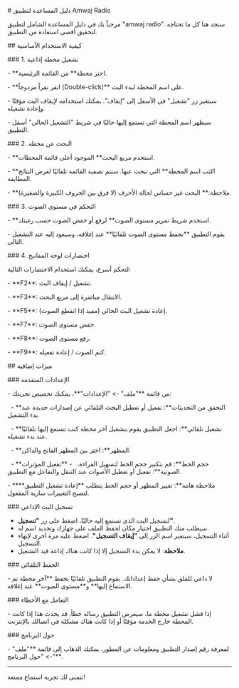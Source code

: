 \# دليل المساعدة لتطبيق Amwaj Radio



مرحباً بك في دليل المساعدة الشامل لتطبيق "amwaj radio". ستجد هنا كل ما تحتاجه لتحقيق أقصى استفادة من التطبيق.



\## كيفية الاستخدام الأساسية



\### 1. تشغيل محطة إذاعية

\- \*\*اختر محطة\*\* من القائمة الرئيسية.

\- \*\*انقر نقراً مزدوجاً (Double-click)\*\* على اسم المحطة لبدء البث.

\- سيتغير زر "تشغيل" في الأسفل إلى "إيقاف". يمكنك استخدامه لإيقاف البث مؤقتًا وإعادة تشغيله.

\- سيظهر اسم المحطة التي تستمع إليها حاليًا في شريط "التشغيل الحالي" أسفل التطبيق.



\### 2. البحث عن محطة

\- \*\*استخدم مربع البحث\*\* الموجود أعلى قائمة المحطات.

\- \*\*اكتب اسم المحطة\*\* التي تبحث عنها. ستتم تصفية القائمة تلقائيًا لعرض النتائج المطابقة.

\- \*\*ملاحظة:\*\* البحث غير حساس لحالة الأحرف (لا فرق بين الحروف الكبيرة والصغيرة).



\### 3. التحكم في مستوى الصوت

\- \*\*استخدم شريط تمرير مستوى الصوت\*\* لرفع أو خفض الصوت حسب رغبتك.

\- يقوم التطبيق \*\*بحفظ مستوى الصوت تلقائيًا\*\* عند إغلاقه، وسيعود إليه عند التشغيل التالي.



\### 4. اختصارات لوحة المفاتيح

لتحكم أسرع، يمكنك استخدام الاختصارات التالية:

\- \*\*F2\*\*: تشغيل / إيقاف البث.

\- \*\*F3\*\*: الانتقال مباشرة إلى مربع البحث.

\- \*\*F5\*\*: إعادة تشغيل البث الحالي (مفيد إذا انقطع الصوت).

\- \*\*F7\*\*: خفض مستوى الصوت.

\- \*\*F8\*\*: رفع مستوى الصوت.

\- \*\*F9\*\*: كتم الصوت / إعادة تفعيله.



\## ميزات إضافية



\### الإعدادات المتقدمة

\- من قائمة \*\*"ملف" -> "الإعدادات"\*\*، يمكنك تخصيص تجربتك:

&nbsp;   - \*\*التحقق من التحديثات\*\*: تفعيل أو تعطيل البحث التلقائي عن إصدارات جديدة عند بدء التشغيل.

&nbsp;   - \*\*تشغيل تلقائي\*\*: اجعل التطبيق يقوم بتشغيل آخر محطة كنت تستمع إليها تلقائيًا عند بدء تشغيله.

&nbsp;   - \*\*المظهر\*\*: اختر بين المظهر الفاتح والداكن.

&nbsp;   - \*\*حجم الخط\*\*: قم بتكبير حجم الخط لتسهيل القراءة.
&nbsp;   - \*\*تفعيل المؤثرات الصوتية\*\*: تفعيل أو تعطيل الأصوات عند التنقل والتفاعل مع التطبيق.

\- \*\*ملاحظة هامة\*\*: تغيير المظهر أو حجم الخط يتطلب \*\*إعادة تشغيل التطبيق\*\* لتصبح التغييرات سارية المفعول.



\### تسجيل البث الإذاعي
- لتسجيل البث الذي تستمع إليه حاليًا، اضغط على زر **"تسجيل"**.
- سيطلب منك التطبيق اختيار مكان لحفظ الملف على جهازك وتحديد اسم له.
- أثناء التسجيل، سيتغير اسم الزر إلى **"إيقاف التسجيل"**. اضغط عليه مرة أخرى لإنهاء التسجيل.
- **ملاحظة**: لا يمكن بدء التسجيل إلا إذا كانت هناك إذاعة قيد التشغيل.



\### الحفظ التلقائي

\- لا داعي للقلق بشأن حفظ إعداداتك. يقوم التطبيق تلقائيًا بحفظ \*\*آخر محطة تم الاستماع إليها\*\* و\*\*مستوى الصوت\*\* عند إغلاقه.



\### التعامل مع الأخطاء

\- إذا فشل تشغيل محطة ما، سيعرض التطبيق رسالة خطأ. قد يحدث هذا إذا كانت المحطة خارج الخدمة مؤقتًا أو إذا كانت هناك مشكلة في اتصالك بالإنترنت.



\### حول البرنامج

\- لمعرفة رقم إصدار التطبيق ومعلومات عن المطور، يمكنك الذهاب إلى قائمة \*\*"ملف" -> "حول البرنامج"\*\*.



---

نتمنى لك تجربة استماع ممتعة!

